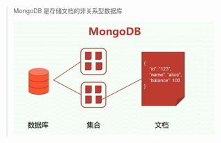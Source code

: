 > MongoDB 是存储文档的非关系型数据库
>
> <img src="MongoDB.assets/image-20220815024301627.png" alt="image-20220815024301627" style="zoom:67%;" /> 



